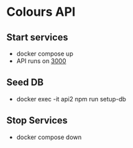 # Colours API

## Start services
- docker compose up
- API runs on [3000](http://localhost:3000)

## Seed DB
- docker exec -it api2 npm run setup-db

## Stop Services
- docker compose down
